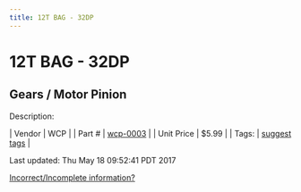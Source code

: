 ```yaml
---
title: 12T BAG - 32DP
---
```


# 12T BAG - 32DP
## Gears / Motor Pinion
Description: 	 

| Vendor | WCP | 
| Part # | [wcp-0003](http://www.wcproducts.net/32-dp-gears) | 
| Unit Price | $5.99 | 
| Tags: | [suggest tags](https://docs.google.com/forms/d/e/1FAIpQLSeWyY8v3RgOty-MyWmh9U0iivNYN_molChYyS-0U-o-kOAv_g/viewform) | 

Last updated: Thu May 18 09:52:41 PDT 2017

 [Incorrect/Incomplete information?](https://docs.google.com/forms/d/e/1FAIpQLSeWyY8v3RgOty-MyWmh9U0iivNYN_molChYyS-0U-o-kOAv_g/viewform)